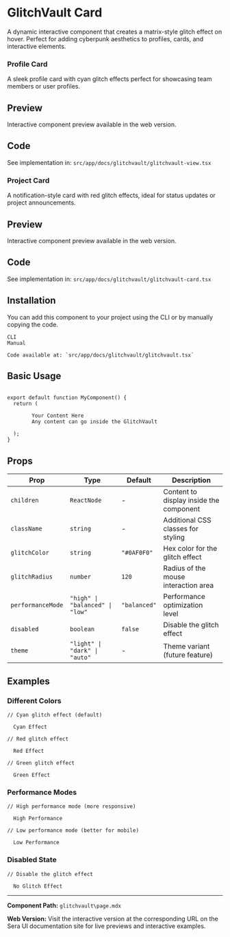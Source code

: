 # GlitchVault Card

A dynamic interactive component that creates a matrix-style glitch effect on hover. Perfect for adding cyberpunk aesthetics to profiles, cards, and interactive elements.

### Profile Card
A sleek profile card with cyan glitch effects perfect for showcasing team members or user profiles.

## Preview

Interactive component preview available in the web version.

## Code

See implementation in: `src/app/docs/glitchvault/glitchvault-view.tsx`

### Project Card
A notification-style card with red glitch effects, ideal for status updates or project announcements.

## Preview

Interactive component preview available in the web version.

## Code

See implementation in: `src/app/docs/glitchvault/glitchvault-card.tsx`

## Installation

You can add this component to your project using the CLI or by manually copying the code.

    CLI
    Manual

    Code available at: `src/app/docs/glitchvault/glitchvault.tsx`

## Basic Usage

```tsx

export default function MyComponent() {
  return (

        Your Content Here
        Any content can go inside the GlitchVault

  );
}
```

## Props

| Prop | Type | Default | Description |
|------|------|---------|-------------|
| `children` | `ReactNode` | - | Content to display inside the component |
| `className` | `string` | - | Additional CSS classes for styling |
| `glitchColor` | `string` | `"#0AF0F0"` | Hex color for the glitch effect |
| `glitchRadius` | `number` | `120` | Radius of the mouse interaction area |
| `performanceMode` | `"high" \| "balanced" \| "low"` | `"balanced"` | Performance optimization level |
| `disabled` | `boolean` | `false` | Disable the glitch effect |
| `theme` | `"light" \| "dark" \| "auto"` | - | Theme variant (future feature) |

## Examples

### Different Colors
```tsx
// Cyan glitch effect (default)

  Cyan Effect

// Red glitch effect

  Red Effect

// Green glitch effect

  Green Effect

```

### Performance Modes
```tsx
// High performance mode (more responsive)

  High Performance

// Low performance mode (better for mobile)

  Low Performance

```

### Disabled State
```tsx
// Disable the glitch effect

  No Glitch Effect

```

---

**Component Path:** `glitchvault\page.mdx`

**Web Version:** Visit the interactive version at the corresponding URL on the Sera UI documentation site for live previews and interactive examples.
